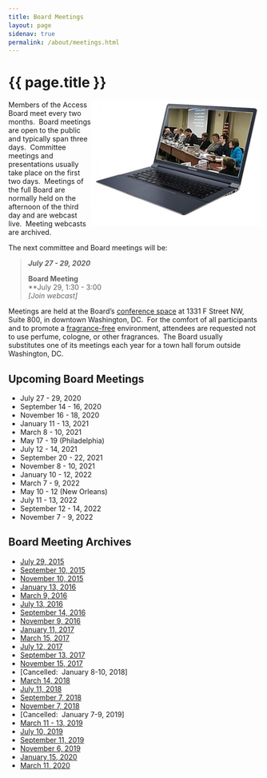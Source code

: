 ```yaml
---
title: Board Meetings
layout: page
sidenav: true
permalink: /about/meetings.html
---
```


# {{ page.title }}

<img src="../img/webcast.jpg" alt="photo of laptop with meeting on screen" align="right">

Members of the Access Board meet every two months.&nbsp;
Board meetings are open to the public and typically span three days.&nbsp;
Committee meetings and presentations usually take place on the first two days.&nbsp;
Meetings of the full Board are normally held on the afternoon of the third day and are webcast live.&nbsp;
Meeting webcasts are archived.

The next committee and Board meetings will be:

> ***July 27 - 29, 2020***  
>  
> **Board Meeting**  
> **July 29, 1:30 - 3:00  
>  *[Join webcast]*

Meetings are held at the Board’s [conference space](venue.html) at 1331 F Street NW, Suite 800, in downtown Washington, DC.&nbsp;
For the comfort of all participants and to promote a [fragrance-free](../about) environment, attendees are requested not to use perfume, cologne, or other fragrances.&nbsp;
The Board usually substitutes one of its meetings each year for a town hall forum outside Washington, DC.

## Upcoming Board Meetings

- July 27 - 29, 2020
- September 14 - 16, 2020
- November 16 - 18, 2020
- January 11 - 13, 2021
- March 8 - 10, 2021
- May 17 - 19 (Philadelphia)
- July 12 - 14, 2021
- September 20 - 22, 2021
- November 8 - 10, 2021
- January 10 - 12, 2022
- March 7 - 9, 2022
- May 10 - 12 (New Orleans)
- July 11 - 13, 2022
- September 12 - 14, 2022
- November 7 - 9, 2022

## Board Meeting Archives

- [July 29, 2015](http://www.yorkmedia.com/accessboard/2015/07/29/)
- [September 10, 2015](http://www.yorkmedia.com/accessboard/2015/09/10/)
- [November 10, 2015](http://www.yorkmedia.com/accessboard/2015/11/10/)
- [January 13, 2016](http://www.yorkmedia.com/accessboard/2016/01/13/)
- [March 9, 2016](http://www.yorkmedia.com/accessboard/2016/03/09/)
- [July 13, 2016](http://www.yorkmedia.com/accessboard/2016/07/13/)
- [September 14, 2016](http://www.yorkmedia.com/accessboard/2016/09/14/)
- [November 9, 2016](http://www.yorkmedia.com/accessboard/2016/11/09/)
- [January 11, 2017](http://www.yorkmedia.com/accessboard/2017/01/11/)
- [March 15, 2017](http://www.yorkmedia.com/accessboard/2017/03/15/)
- [July 12, 2017](http://www.yorkmedia.com/accessboard/2017/07/12/)
- [September 13, 2017](http://www.yorkmedia.com/accessboard/2017/09/13/)
- [November 15, 2017](http://www.yorkmedia.com/accessboard/2017/11/15/)
- [Cancelled:  January 8-10, 2018]
- [March 14, 2018](http://www.yorkmedia.com/accessboard/2018/03/14/)
- [July 11, 2018](http://www.yorkmedia.com/accessboard/2018/07/11/)
- [September 7, 2018](http://www.yorkmedia.com/accessboard/2018/09/07/)
- [November 7, 2018](http://www.yorkmedia.com/accessboard/2018/11/07)
- [Cancelled:  January 7-9, 2019]
- [March 11 - 13, 2019](http://www.yorkmedia.com/accessboard/2019/03/13/)
- [July 10, 2019](http://www.yorkmedia.com/accessboard/2019/07/10/)
- [September 11, 2019](http://www.yorkmedia.com/accessboard/2019/09/11/)
- [November 6, 2019](http://www.yorkmedia.com/accessboard/2019/11/06/)
- [January 15, 2020](http://www.yorkmedia.com/accessboard/2020/01/15/)
- [March 11, 2020](http://www.yorkmedia.com/accessboard/2020/03/11/)
